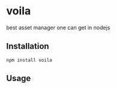 # voila

best asset manager one can get in nodejs

## Installation

```
npm install voila
```

## Usage
